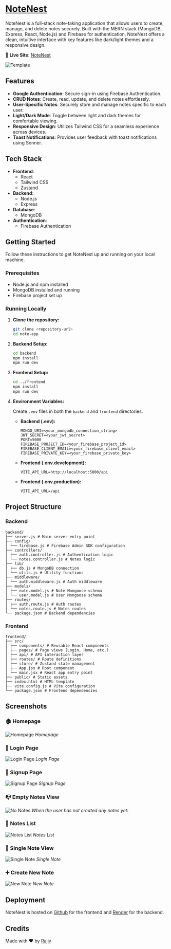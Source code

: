 # [NoteNest](https://notenest-nzr0.onrender.com/)

NoteNest is a full-stack note-taking application that allows users to create, manage, and delete notes securely. Built with the MERN stack (MongoDB, Express, React, Node.js) and Firebase for authentication, NoteNest offers a clean, intuitive interface with key features like dark/light themes and a responsive design.

🔗 **Live Site**: [NoteNest](https://notenest-nzr0.onrender.com/)

![Template](./screenshot/template.png)

## Features

-   **Google Authentication**: Secure sign-in using Firebase Authentication.
-   **CRUD Notes**: Create, read, update, and delete notes effortlessly.
-   **User-Specific Notes**: Securely store and manage notes specific to each user.
-   **Light/Dark Mode**: Toggle between light and dark themes for comfortable viewing.
-   **Responsive Design**: Utilizes Tailwind CSS for a seamless experience across devices.
-   **Toast Notifications**: Provides user feedback with toast notifications using Sonner.

## Tech Stack

-   **Frontend**:
    -   React
    -   Tailwind CSS
    -   Zustand
-   **Backend**:
    -   Node.js
    -   Express
-   **Database**:
    -   MongoDB
-   **Authentication**:
    -   Firebase Authentication

## Getting Started

Follow these instructions to get NoteNest up and running on your local machine.

### Prerequisites

-   Node.js and npm installed
-   MongoDB installed and running
-   Firebase project set up

### Running Locally

1.  **Clone the repository:**

    ```bash
    git clone <repository-url>
    cd note-app
    ```

2.  **Backend Setup:**

    ```bash
    cd backend
    npm install
    npm run dev
    ```

3.  **Frontend Setup:**

    ```bash
    cd ../frontend
    npm install
    npm run dev
    ```

4.  **Environment Variables:**

    Create `.env` files in both the `backend` and `frontend` directories.

    -   **Backend (.env):**

        ```
        MONGO_URI=<your_mongodb_connection_string>
        JWT_SECRET=<your_jwt_secret>
        PORT=5000
        FIREBASE_PROJECT_ID=<your_firebase_project_id>
        FIREBASE_CLIENT_EMAIL=<your_firebase_client_email>
        FIREBASE_PRIVATE_KEY=<your_firebase_private_key>
        ```

    -   **Frontend (.env.development):**

        ```
        VITE_API_URL=http://localhost:5000/api
        ```

    -   **Frontend (.env.production):**

        ```
        VITE_API_URL=/api
        ```

## Project Structure

### Backend

```
backend/
├── server.js # Main server entry point
├── config/
│ └── firebase.js # Firebase Admin SDK configuration
├── controllers/
│ ├── auth.controller.js # Authentication logic
│ └── notes.controller.js # Notes logic
├── lib/
│ ├── db.js # MongoDB connection
│ └── utils.js # Utility functions
├── middleware/
│ └── auth.middleware.js # Auth middleware
├── models/
│ ├── note.model.js # Note Mongoose schema
│ └── user.model.js # User Mongoose schema
├── routes/
│ ├── auth.route.js # Auth routes
│ └── notes.route.js # Notes routes
└── package.json # Backend dependencies
```

### Frontend

```
frontend/
├── src/
│ ├── components/ # Reusable React components
│ ├── pages/ # Page views (Login, Home, etc.)
│ ├── api/ # API interaction layer
│ ├── routes/ # Route definitions
│ ├── store/ # Zustand state management
│ ├── App.jsx # Root component
│ └── main.jsx # React app entry point
├── public/ # Static assets
├── index.html # HTML template
├── vite.config.js # Vite configuration
└── package.json # Frontend dependencies
```

## Screenshots

### 🏠 Homepage
![Homepage](./screenshot/homepage.png)
*Homepage*

### 🔐 Login Page
![Login Page](./screenshot/login.png)
*Login Page*

### 📝 Signup Page
![Signup Page](./screenshot/signup.png)
*Signup Page*

### 📭 Empty Notes View

![No Notes](./screenshot/no-notes.png)
*When the user has not created any notes yet:*

### 📄 Notes List
![Notes List](./screenshot/notes.png)
*Notes List*

### 📑 Single Note View
![Single Note](./screenshot/note.png)
*Single Note*

### ➕ Create New Note
![New Note](./screenshot/new-note.png)
*New Note*

## Deployment

NoteNest is hosted on [Github](https://github.com) for the frontend and [Render](https://render.com) for the backend.

## Credits

Made with ❤️ by [Rajiv](https://linkedin.com/in/rajiv0920)
